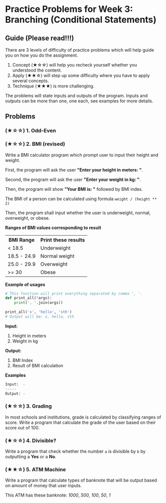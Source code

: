 # Practice Problems for Week 3: Branching (Conditional Statements)

## Guide (Please read!!!)

There are 3 levels of difficulty of practice problems which will help
guide you on how you do the assignment.

1. Concept (★☆☆) will help you recheck yourself whether you understood the content.
2. Apply (★★☆) will step up some difficulty where you have to apply several concepts.
3. Technique (★★★) is more challenging.

The problems will state inputs and outputs of the program.
Inputs and outputs can be more than one, one each, see examples for more details.

## Problems

### (★☆☆) 1. Odd-Even

### (★☆☆) 2. BMI (revised)

Write a BMI calculator program which prompt
user to input their height and weight.

First, the program will ask the user **"Enter your height in meters: "**.

Second, the program will ask the user **"Enter your weight in kg: "**.

Then, the program will show **"Your BMI is: "** followed by BMI index.

The BMI of a person can be calculated using formula `weight / (height ** 2)`

Then, the program shall input whether the user is underweight, normal, overweight, or obese.

**Ranges of BMI values corresponding to result**
<table>
    <tr>
        <th>BMI Range</th>
        <th>Print these results</th>
    </tr>
    <tr>
        <td>< 18.5</td>
        <td>Underweight</td>
    </tr>
    <tr>
        <td>18.5 - 24.9</td>
        <td>Normal weight</td>
    </tr>
    <tr>
        <td>25.0 - 29.9</td>
        <td>Overweight</td>
    </tr>
    <tr>
        <td>>= 30</td>
        <td>Obese</td>
    </tr>
</table>

**Example of usages**

```python
# This function will print everything separated by comma ', '.
def print_all(*args):
    print(', '.join(args))
    
print_all('x', 'hello', 'sth')
# Output will be: x, hello, sth
```

**Input:**

1. Height in meters
2. Weight in kg

**Output:**

1. BMI Index
2. Result of BMI calculation

**Examples**

```python
Input:  -
-----
Output: -
```

[//]: # (todo)

### (★☆☆) 3. Grading

In most schools and institutions, grade is calculated by 
classifying ranges of score. Write a program that calculate 
the grade of the user based on their score out of 100.

### (★☆☆) 4. Divisible?

Write a program that check whether the number `a` is divisible by `b` by 
outputting a **Yes** or a **No**.

### (★★☆) 5. ATM Machine

Write a program that calculate types of banknote that will be output 
based on amount of money that user inputs.

This ATM has these banknote: *1000*, *500*, *100*, *50*, *1*
